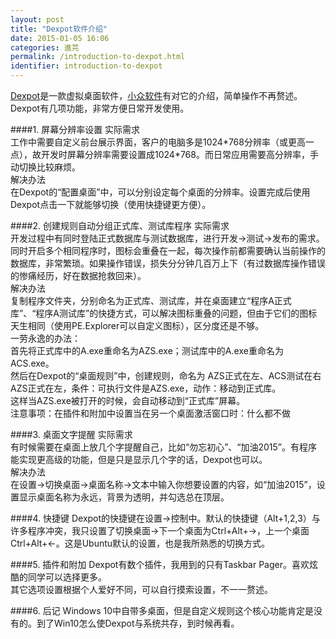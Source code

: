 ```yaml
---
layout: post
title: "Dexpot软件介绍"
date: 2015-01-05 16:06
categories: 進芫
permalink: /introduction-to-dexpot.html
identifier: introduction-to-dexpot
---
```


[Dexpot][1]是一款虚拟桌面软件，[小众软件][2]有对它的介绍，简单操作不再赘述。  
Dexpot有几项功能，非常方便日常开发使用。

####1. 屏幕分辨率设置
实际需求  
工作中需要自定义前台展示界面，客户的电脑多是1024\*768分辨率（或更高一点），故开发时屏幕分辨率需要设置成1024\*768。而日常应用需要高分辨率，手动切换比较麻烦。  
解决办法  
在Dexpot的“配置桌面”中，可以分别设定每个桌面的分辨率。设置完成后使用Dexpot点击一下就能够切换（使用快捷键更方便）。  

####2. 创建规则自动分组正式库、测试库程序
实际需求  
开发过程中有同时登陆正式数据库与测试数据库，进行开发->测试->发布的需求。  
同时开启多个相同程序时，图标会重叠在一起，每次操作前都需要确认当前操作的数据库，非常繁琐。如果操作错误，损失分分钟几百万上下（有过数据库操作错误的惨痛经历，好在数据抢救回来）。  
解决办法  
复制程序文件夹，分别命名为正式库、测试库，并在桌面建立“程序A正式库”、“程序A测试库”的快捷方式，可以解决图标重叠的问题，但由于它们的图标天生相同（使用PE.Explorer可以自定义图标），区分度还是不够。  
一劳永逸的办法：  
首先将正式库中的A.exe重命名为AZS.exe；测试库中的A.exe重命名为ACS.exe。  
然后在Dexpot的“桌面规则”中，创建规则，命名为
AZS正式在左、ACS测试在右  
AZS正式在左，条件：可执行文件是AZS.exe，动作：移动到正式库。  
这样当AZS.exe被打开的时候，会自动移动到“正式库”屏幕。  
注意事项：在插件和附加中设置当在另一个桌面激活窗口时：什么都不做  

####3. 桌面文字提醒
实际需求  
有时候需要在桌面上放几个字提醒自己，比如“勿忘初心”、“加油2015”。有程序能实现更高级的功能，但是只是显示几个字的话，Dexpot也可以。  
解决办法  
在设置->切换桌面->桌面名称->文本中输入你想要设置的内容，如“加油2015”，设置显示桌面名称为永远，背景为透明，并勾选总在顶层。

####4. 快捷键
Dexpot的快捷键在设置->控制中。默认的快捷键（Alt+1,2,3）与许多程序冲突，我只设置了切换桌面->下一个桌面为Ctrl+Alt+→，上一个桌面Ctrl+Alt+←。这是Ubuntu默认的设置，也是我所熟悉的切换方式。

####5. 插件和附加
Dexpot有数个插件，我用到的只有Taskbar Pager。喜欢炫酷的同学可以选择更多。  
其它选项设置根据个人爱好不同，可以自行摸索设置，不一一赘述。

####6. 后记
Windows 10中自带多桌面，但是自定义规则这个核心功能肯定是没有的。到了Win10怎么使Dexpot与系统共存，到时候再看。

[1]: http://dexpot.de/
[2]: http://www.appinn.com/dexpot/
